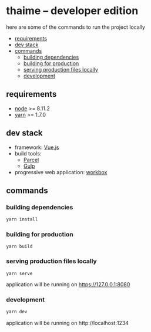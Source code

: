 # thaime – developer edition

here are some of the commands to run the project locally

<!-- START doctoc generated TOC please keep comment here to allow auto update -->
<!-- DON'T EDIT THIS SECTION, INSTEAD RE-RUN doctoc TO UPDATE -->


- [requirements](#requirements)
- [dev stack](#dev-stack)
- [commands](#commands)
  - [building dependencies](#building-dependencies)
  - [building for production](#building-for-production)
  - [serving production files locally](#serving-production-files-locally)
  - [development](#development)

<!-- END doctoc generated TOC please keep comment here to allow auto update -->

## requirements

- [node](http://nodejs.org/download/) >= 8.11.2
- [yarn](https://yarnpkg.com/lang/en/) >= 1.7.0

## dev stack

- framework: [Vue.js](https://vuejs.org/)
- build tools:
  - [Parcel](https://parceljs.org/)
  - [Gulp](https://gulpjs.com/)
- progressive web application: [workbox](https://developers.google.com/web/tools/workbox/)

## commands

### building dependencies

```sh
yarn install
```

### building for production

```
yarn build
```

### serving production files locally

```
yarn serve
```

application will be running on  https://127.0.0.1:8080

### development

```sh
yarn dev
```

application will be running on http://localhost:1234
